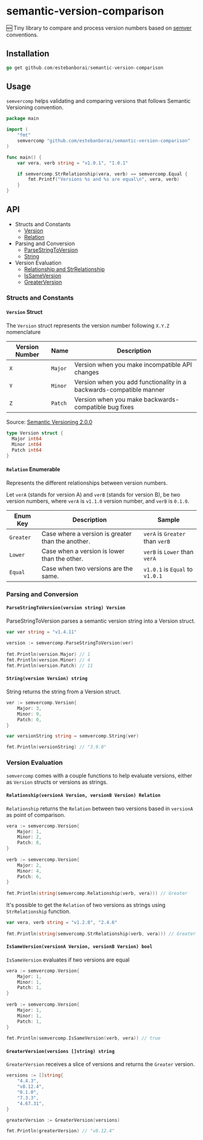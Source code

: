 # semantic-version-comparison
🆕 Tiny library to compare and process version numbers based on [semver](https://semver.org/) conventions.

## Installation
```go
go get github.com/estebanborai/semantic-version-comparison
```

## Usage

`semvercomp` helps validating and comparing versions that follows Semantic Versioning convention.

```go
package main

import (
	"fmt"
	semvercomp "github.com/estebanborai/semantic-version-comparison"
)

func main() {
	var vera, verb string = "v1.0.1", "1.0.1"

	if semvercomp.StrRelationship(vera, verb) == semvercomp.Equal {
		fmt.Printf("Versions %s and %s are equal\n", vera, verb)
	}
}
```

## API

- Structs and Constants
	- [Version](https://github.com/estebanborai/semantic-version-comparison#version-struct)
	- [Relation](https://github.com/estebanborai/semantic-version-comparison#relation-enumerable)
- Parsing and Conversion
	- [ParseStringToVersion](https://github.com/estebanborai/semantic-version-comparison#parsestringtoversionversion-string-version)
	- [String](https://github.com/estebanborai/semantic-version-comparison#stringversion-version-string)
- Version Evaluation
	- [Relationship and StrRelationship](https://github.com/estebanborai/semantic-version-comparison#relationshipversiona-version-versionb-version-relation)
	- [IsSameVersion](https://github.com/estebanborai/semantic-version-comparison#issameversionversiona-version-versionb-version-bool)
	- [GreaterVersion](https://github.com/estebanborai/semantic-version-comparison#greaterversionversions-string-string)

### Structs and Constants

#### `Version` Struct
The `Version` struct represents the version number following `X.Y.Z` nomenclature

Version Number | Name | Description
------------ | ------------- | -------------
`X` | `Major` | Version when you make incompatible API changes
`Y` | `Minor` | Version when you add functionality in a backwards-compatible manner
`Z` | `Patch` | Version when you make backwards-compatible bug fixes

Source: [Semantic Versioning 2.0.0](https://semver.org/)

```go
type Version struct {
  Major int64
  Minor int64
  Patch int64
}
```

#### `Relation` Enumerable
Represents the different relationships between version numbers.

Let `verA` (stands for version A) and `verB` (stands for version B), be two version numbers,
where `verA` is `v1.1.0` version number, and `verB` is `0.1.0`.

Enum Key | Description | Sample
------------ | ------------- | -------------
`Greater` | Case where a version is greater than the another. | `verA` is `Greater` than `verB`
`Lower` | Case when a version is lower than the other. | `verB` is `Lower` than `verA`
`Equal` | Case when two versions are the same. | `v1.0.1` is `Equal` to `v1.0.1`

### Parsing and Conversion

#### `ParseStringToVersion(version string) Version`
ParseStringToVersion parses a semantic version string into a Version struct.

```go
var ver string = "v1.4.11"
	
version := semvercomp.ParseStringToVersion(ver)
	
fmt.Println(version.Major) // 1
fmt.Println(version.Minor) // 4
fmt.Println(version.Patch) // 11
```

#### `String(version Version) string`
String returns the string from a Version struct.

```go
ver := semvercomp.Version{
	Major: 3,
	Minor: 9,
	Patch: 0,
}

var versionString string = semvercomp.String(ver)

fmt.Println(versionString) // "3.9.0"
```

### Version Evaluation
`semvercomp` comes with a couple functions to help evaluate versions, either as `Version` structs or versions as strings.

#### `Relationship(versionA Version, versionB Version) Relation`
`Relationship` returns the `Relation` between two versions based in `versionA` as point of comparison.

```go
vera := semvercomp.Version{
	Major: 1,
	Minor: 2,
	Patch: 8,
}
	
verb := semvercomp.Version{
	Major: 2,
	Minor: 4,
	Patch: 6,
}
		
fmt.Println(string(semvercomp.Relationship(verb, vera))) // Greater
```

It's possible to get the `Relation` of two versions as strings using `StrRelationship` function.

```go
var vera, verb string = "v1.2.8", "2.4.6"
		
fmt.Println(string(semvercomp.StrRelationship(verb, vera))) // Greater
```

#### `IsSameVersion(versionA Version, versionB Version) bool`
`IsSameVersion` evaluates if two versions are equal

```go
vera := semvercomp.Version{
	Major: 1,
	Minor: 1,
	Patch: 1,
}
	
verb := semvercomp.Version{
	Major: 1,
	Minor: 1,
	Patch: 1,
}
		
fmt.Println(semvercomp.IsSameVersion(verb, vera)) // true
```

#### `GreaterVersion(versions []string) string`
`GreaterVersion` receives a slice of versions and returns the `Greater` version.

```go
versions := []string{
	"4.4.3",
	"v8.12.4",
	"0.1.0",
	"7.3.3",
	"4.67.31",
}

greaterVersion := GreaterVersion(versions)

fmt.Println(greaterVersion) // "v8.12.4"
```
